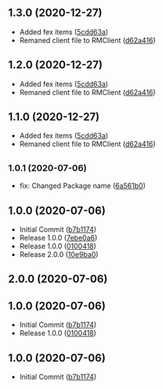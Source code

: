 ## 1.3.0 (2020-12-27)

* Added fex items ([5cdd63a](https://github.com/privyreza/rm-php-sdk/commit/5cdd63a))
* Remaned client file to RMClient ([d62a416](https://github.com/privyreza/rm-php-sdk/commit/d62a416))



## 1.2.0 (2020-12-27)

* Added fex items ([5cdd63a](https://github.com/privyreza/rm-php-sdk/commit/5cdd63a))
* Remaned client file to RMClient ([d62a416](https://github.com/privyreza/rm-php-sdk/commit/d62a416))



## 1.1.0 (2020-12-27)

* Added fex items ([5cdd63a](https://github.com/privyreza/rm-php-sdk/commit/5cdd63a))
* Remaned client file to RMClient ([d62a416](https://github.com/privyreza/rm-php-sdk/commit/d62a416))



## <small>1.0.1 (2020-07-06)</small>

* fix: Changed Package name ([6a561b0](https://github.com/privyreza/rm-php-sdk/commit/6a561b0))



## 1.0.0 (2020-07-06)

* Initial Commit ([b7b1174](https://github.com/privyreza/rm-php-sdk/commit/b7b1174))
* Release 1.0.0 ([7ebe0a6](https://github.com/privyreza/rm-php-sdk/commit/7ebe0a6))
* Release 1.0.0 ([0100418](https://github.com/privyreza/rm-php-sdk/commit/0100418))
* Release 2.0.0 ([10e9ba0](https://github.com/privyreza/rm-php-sdk/commit/10e9ba0))



## 2.0.0 (2020-07-06)




## 1.0.0 (2020-07-06)

* Initial Commit ([b7b1174](https://github.com/privyreza/rm-php-sdk/commit/b7b1174))
* Release 1.0.0 ([0100418](https://github.com/privyreza/rm-php-sdk/commit/0100418))



## 1.0.0 (2020-07-06)

* Initial Commit ([b7b1174](https://github.com/privyreza/rm-php-sdk/commit/b7b1174))



